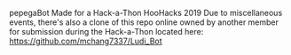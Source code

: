 pepegaBot
Made for a Hack-a-Thon 
HooHacks 2019
Due to miscellaneous events, there's also a clone of this repo online owned by another member for submission during the Hack-a-Thon located here:
https://github.com/mchang7337/Ludi_Bot
